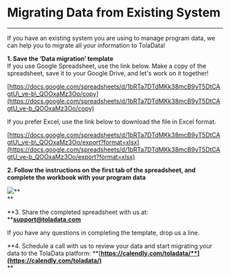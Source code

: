 # Migrating Data from Existing System

---

If you have an existing system you are using to manage program data, we can help you to migrate all your information to TolaData!

**1. Save the ‘Data migration’ template**  
If you use Google Spreadsheet, use the link below. Make a copy of the spreadsheet, save it to your Google Drive, and let's work on it together!

[https://docs.google.com/spreadsheets/d/1bRTa7DTdMKk38mcB9yT5DtCAgtU\_ve-b\_QOOxaMz3Oo/copy](https://docs.google.com/spreadsheets/d/1bRTa7DTdMKk38mcB9yT5DtCAgtU_ve-b_QOOxaMz3Oo/copy)

If you prefer Excel, use the link below to download the file in Excel format. 

[https://docs.google.com/spreadsheets/d/1bRTa7DTdMKk38mcB9yT5DtCAgtU\_ve-b\_QOOxaMz3Oo/export?format=xlsx](https://docs.google.com/spreadsheets/d/1bRTa7DTdMKk38mcB9yT5DtCAgtU_ve-b_QOOxaMz3Oo/export?format=xlsx)

**2. Follow the instructions on the first tab of the spreadsheet, and complete the workbook with your program data**

![](https://lh3.googleusercontent.com/ctvf9D-YUAl9N7ECCJ981gsC8iKnsaVXGUTwmgG5pnHkBMy_mTk7IWPbff4oFc0CzapEFyqe1WD0IanJPhgRZ--rVf6hjYuQsnITg5qxXDJDubmGziqRyqpolLjxTQW2pA0FHF3u)**      
**

**3. Share the completed spreadsheet with us at: **[**support@toladata.com**](mailto:support@toladata.com)

If you have any questions in completing the template, drop us a line.

**4. Schedule a call with us to review your data and start migrating your data to the TolaData platform: **[**https://calendly.com/toladata/**](https://calendly.com/toladata/)**  
**

